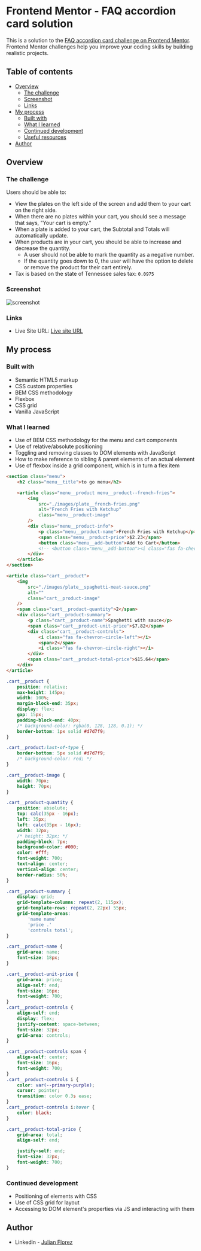 # Frontend Mentor - FAQ accordion card solution

This is a solution to the [FAQ accordion card challenge on Frontend Mentor](https://www.frontendmentor.io/challenges/faq-accordion-card-XlyjD0Oam). Frontend Mentor challenges help you improve your coding skills by building realistic projects.

## Table of contents

- [Overview](#overview)
  - [The challenge](#the-challenge)
  - [Screenshot](#screenshot)
  - [Links](#links)
- [My process](#my-process)
  - [Built with](#built-with)
  - [What I learned](#what-i-learned)
  - [Continued development](#continued-development)
  - [Useful resources](#useful-resources)
- [Author](#author)

## Overview

### The challenge

Users should be able to:

- View the plates on the left side of the screen and add them to your cart on the right side.
- When there are no plates within your cart, you should see a message that says, "Your cart is empty."
- When a plate is added to your cart, the Subtotal and Totals will automatically update.
- When products are in your cart, you should be able to increase and decrease the quantity.
  - A user should not be able to mark the quantity as a negative number.
  - If the quantity goes down to 0, the user will have the option to delete or remove the product for their cart entirely.
- Tax is based on the state of Tennessee sales tax: `0.0975`

### Screenshot

![screenshot](./images/screenshot.png)

### Links

- Live Site URL: [Live site URL](https://juliflorezg.github.io/Advent-of-CSS-JS-02-eCommerce-component/)

## My process

### Built with

- Semantic HTML5 markup
- CSS custom properties
- BEM CSS methodology
- Flexbox
- CSS grid
- Vanilla JavaScript

### What I learned

- Use of BEM CSS methodology for the menu and cart components
- Use of relative/absolute positioning
- Toggling and removing classes to DOM elements with JavaScript
- How to make reference to sibling & parent elements of an actual element
- Use of flexbox inside a grid component, which is in turn a flex item

```html
<section class="menu">
	<h2 class="menu__title">to go menu</h2>

	<article class="menu__product menu__product--french-fries">
		<img
			src="./images/plate__french-fries.png"
			alt="French Fries with Ketchup"
			class="menu__product-image"
		/>
		<div class="menu__product-info">
			<p class="menu__product-name">French Fries with Ketchup</p>
			<span class="menu__product-price">$2.23</span>
			<button class="menu__add-button">Add to Cart</button>
			<!-- <button class="menu__add-button"><i class="fas fa-check"></i> In Cart</button> -->
		</div>
	</article>
</section>

<article class="cart__product">
	<img
		src="./images/plate__spaghetti-meat-sauce.png"
		alt=""
		class="cart__product-image"
	/>
	<span class="cart__product-quantity">2</span>
	<div class="cart__product-summary">
		<p class="cart__product-name">Spaghetti with sauce</p>
		<span class="cart__product-unit-price">$7.82</span>
		<div class="cart__product-controls">
			<i class="fas fa-chevron-circle-left"></i>
			<span>2</span>
			<i class="fas fa-chevron-circle-right"></i>
		</div>
		<span class="cart__product-total-price">$15.64</span>
	</div>
</article>
```

```css
.cart__product {
	position: relative;
	max-height: 145px;
	width: 100%;
	margin-block-end: 35px;
	display: flex;
	gap: 15px;
	padding-block-end: 40px;
	/* background-color: rgba(0, 128, 128, 0.1); */
	border-bottom: 1px solid #d7d7f9;
}

.cart__product:last-of-type {
	border-bottom: 5px solid #d7d7f9;
	/* background-color: red; */
}

.cart__product-image {
	width: 70px;
	height: 70px;
}

.cart__product-quantity {
	position: absolute;
	top: calc(35px - 16px);
	left: 35px;
	left: calc(35px - 16px);
	width: 32px;
	/* height: 32px; */
	padding-block: 7px;
	background-color: #000;
	color: #fff;
	font-weight: 700;
	text-align: center;
	vertical-align: center;
	border-radius: 50%;
}

.cart__product-summary {
	display: grid;
	grid-template-columns: repeat(2, 115px);
	grid-template-rows: repeat(2, 22px) 55px;
	grid-template-areas:
		'name name'
		'price .'
		'controls total';
}

.cart__product-name {
	grid-area: name;
	font-size: 18px;
}

.cart__product-unit-price {
	grid-area: price;
	align-self: end;
	font-size: 16px;
	font-weight: 700;
}
.cart__product-controls {
	align-self: end;
	display: flex;
	justify-content: space-between;
	font-size: 32px;
	grid-area: controls;
}

.cart__product-controls span {
	align-self: center;
	font-size: 16px;
	font-weight: 700;
}
.cart__product-controls i {
	color: var(--primary-purple);
	cursor: pointer;
	transition: color 0.3s ease;
}
.cart__product-controls i:hover {
	color: black;
}

.cart__product-total-price {
	grid-area: total;
	align-self: end;

	justify-self: end;
	font-size: 32px;
	font-weight: 700;
}
```

### Continued development

- Positioning of elements with CSS
- Use of CSS grid for layout
- Accessing to DOM element's properties via JS and interacting with them

## Author

- Linkedin - [Julian Florez](https://www.linkedin.com/in/julian-florez-585161153/)
